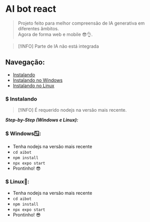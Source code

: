 # AI bot react

> Projeto feito para melhor compreensão de IA generativa em diferentes âmbitos.<br> 
> Agora de forma web e mobile 😎👌.

> [!INFO]
> Parte de IA não está integrada

## Navegação:
* [Instalando](#instalando)
* [Instalando no Windows](#windows)
* [Instalando no Linux](#linux)

<a id="instalando"></a>
### $ Instalando

> [!INFO]
> É requerido nodejs na versão mais recente.

***Step-by-Step (Windows e Linux):***

<a id="windows"></a>
### $ Windows🪟:

* Tenha nodejs na versão mais recente
* `cd aibot`
* `npm install`
* `npx expo start`
* Prontinho! 😎

<a id="Linux"></a>
### $ Linux🐧:

* Tenha nodejs na versão mais recente
* `cd aibot`
* `npm install`
* `npx expo start`
* Prontinho! 😎
